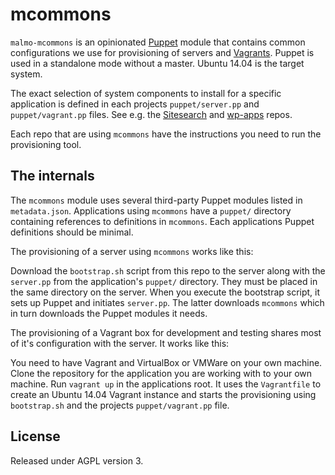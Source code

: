 # mcommons

`malmo-mcommons` is an opinionated [Puppet](https://puppetlabs.com/) module that contains common configurations we use for provisioning of servers and [Vagrants](https://www.vagrantup.com/). Puppet is used in a standalone mode without a master. Ubuntu 14.04 is the target system.

The exact selection of system components to install for a specific application is defined in each projects `puppet/server.pp` and `puppet/vagrant.pp` files. See e.g. the [Sitesearch](https://github.com/malmostad/sitesearch) and [wp-apps](https://github.com/malmostad/wp-apps) repos.

Each repo that are using `mcommons` have the instructions you need to run the provisioning tool.


## The internals
The `mcommons` module uses several third-party Puppet modules listed in `metadata.json`. Applications using `mcommons` have a `puppet/` directory containing references to definitions in `mcommons`. Each applications Puppet definitions should be minimal.

The provisioning of a server using `mcommons` works like this:

Download the `bootstrap.sh` script from this repo to the server along with the `server.pp` from the application's `puppet/` directory. They must be placed in the same directory on the server. When you execute the bootstrap script, it sets up Puppet and initiates `server.pp`. The latter downloads `mcommons` which in turn downloads the Puppet modules it needs.

The provisioning of a Vagrant box for development and testing shares most of it's configuration with the server. It works like this:

You need to have Vagrant and VirtualBox or VMWare on your own machine. Clone the repository for the application you are working with to your own machine. Run `vagrant up` in the applications root. It uses the `Vagrantfile` to create an Ubuntu 14.04 Vagrant instance and starts the provisioning using `bootstrap.sh` and the projects `puppet/vagrant.pp` file.


## License
Released under AGPL version 3.
